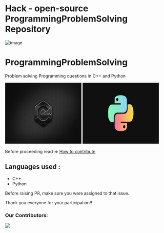 # Hack - open-source ProgrammingProblemSolving Repository

![image](https://user-images.githubusercontent.com/94965458/194911661-9a70d8cd-2419-4ba4-b6a5-61833552435d.png)

# ProgrammingProblemSolving
Problem solving Programming questions in C++ and Python

<img src="img/cpp.jpg" alt="whichcar" height="200" width="250" /> <img src="img/python.png" alt="whichcar" height="200" width="250" />

Before proceeding read => [How to contribute](https://github.com/Akash88585/ProgrammingProblemSolving/blob/main/CONTRIBUTING.md)

## Languages used :
* C++
* Python

Before raising PR, make sure you were assigned to that issue.

Thank you everyone for your participation!!

### Our Contributors:

<a href="https://github.com/Akash88585/ProgrammingProblemSolving/graphs/contributors">
  <img src="https://contrib.rocks/image?repo=Akash88585/ProgrammingProblemSolving" />
</a>
